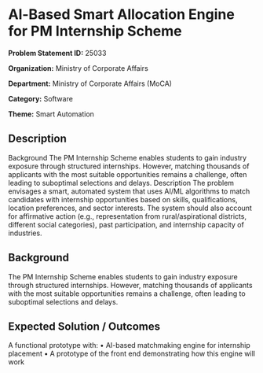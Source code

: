 # Al-Based Smart Allocation Engine for PM Internship Scheme

**Problem Statement ID:** 25033

**Organization:** Ministry of Corporate Affairs

**Department:** Ministry of Corporate Affairs (MoCA)

**Category:** Software

**Theme:** Smart Automation

## Description

Background The PM Internship Scheme enables students to gain industry exposure through structured internships. However, matching thousands of applicants with the most suitable opportunities remains a challenge, often leading to suboptimal selections and delays. Description The problem envisages a smart, automated system that uses AI/ML algorithms to match candidates with internship opportunities based on skills, qualifications, location preferences, and sector interests. The system should also account for affirmative action (e.g., representation from rural/aspirational districts, different social categories), past participation, and internship capacity of industries.

## Background

The PM Internship Scheme enables students to gain industry exposure through structured internships. However, matching thousands of applicants with the most suitable opportunities remains a challenge, often leading to suboptimal selections and delays.

## Expected Solution / Outcomes

A functional prototype with: • AI-based matchmaking engine for internship placement • A prototype of the front end demonstrating how this engine will work

